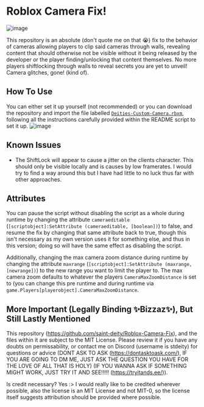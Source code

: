# Roblox Camera Fix!
![image](https://github.com/saint-deity/Roblox-Camera-Fix/assets/59446525/f9816255-474e-4c08-b481-f92c48b17866)

This repository is an absolute (don't quote me on that 😭) fix to the behavior of cameras allowing players to clip said cameras through walls, revealing content that should otherwise not be visible without it being released by the developer or the player finding/unlocking that content themselves. No more players shiftlocking through walls to reveal secrets you are yet to unveil! Camera glitches, gone! (kind of).

## How To Use
You can either set it up yourself (not recommended) or you can download the repository and import the file labelled [`Deities-Custom-Camera.rbxm`](https://github.com/saint-deity/Roblox-Camera-Fix/blob/main/Deities-Custom-Camera.rbxm), following all the instructions carefully provided within the README script to set it up.
![image](https://github.com/saint-deity/Roblox-Camera-Fix/assets/59446525/2a74fdde-85ee-442a-9910-973f720c6f5c)

## Known Issues
* The ShiftLock will appear to cause a jitter on the clients character. This should only be visible locally and is causes by low framerates. I would try to find a way around this but I have had little to no luck thus far with other approaches.

## Attributes
You can pause the script without disabling the script as a whole during runtime by changing the attribute `cameraeditable` (`[scriptobject]:SetAttribute (cameraeditable, [boolean])`) to false, and resume the fix by changing that same attribute back to true, though this isn't necessary as my own version uses it for something else, and thus in this version; doing so will have the same effect as disabling the script.

Additionally, changing the max camera zoom distance during runtime by changing the attribute `maxrange` (`[scriptobject]:SetAttribute (maxrange, [newrange])`) to  the new range you want to limit the player to. The max camera zoom defaults to whatever the players `CameraMaxZoomDistance` is set to (you can change this pre runtime and during runtime via `game.Players[playerobject].CameraMaxZoomDistance`.


## More Important (Legally Binding ✨Bizzaz✨), But Still Lastly Mentioned
This repository (https://github.com/saint-deity/Roblox-Camera-Fix), and the files within it are subject to the MIT License. Please review it if you have any doubts on permissability, or contact me on Discord (username is stdeity) for questions or advice (DONT ASK TO ASK (https://dontasktoask.com/), IF YOU ARE GOING TO DM ME, JUST ASK THE QUESTION YOU HAVE FOR THE LOVE OF ALL THAT IS HOLY) (IF YOU WANNA ASK IF SOMETHING MIGHT WORK, JUST TRY IT AND SEE!!!!! (https://tryitands.ee/)).

Is credit necessary? Yes :> I would really like to be credited wherever possible, also the license is an MIT License and not MIT-0, so the license itself suggests attribution should be provided where possible.
